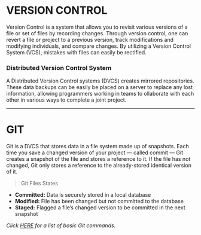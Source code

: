 # VERSION CONTROL

Version Control is a system that allows you to revisit various versions of a file or set of files by recording changes. Through version control, one can revert a file or project to a previous version, track modifications and modifying individuals, and compare changes. By utilizing a Version Control System (VCS), mistakes with files can easily be rectified.

### Distributed Version Control System

A Distributed Version Control systems (DVCS) creates mirrored repositories. These data backups can be easily be placed on a server to replace any lost information, allowing programmers working in teams to ollaborate with each other in various ways to complete a joint project.

---

# GIT 

Git is a DVCS that stores data in a file system made up of snapshots. Each time you save a changed version of your project — called commit — Git creates a snapshot of the file and stores a reference to it. If the file has not changed, Git only stores a reference to the already-stored identical version of it.

> Git Files States

* **Committed:** Data is securely stored in a local database
* **Modified:** File has been changed but not committed to the database
* **Staged:** Flagged a file’s changed version to be committed in the next snapshot

*Click [HERE](https://confluence.atlassian.com/bitbucketserver/basic-git-commands-776639767.html) for a list of basic Git commands.*  
